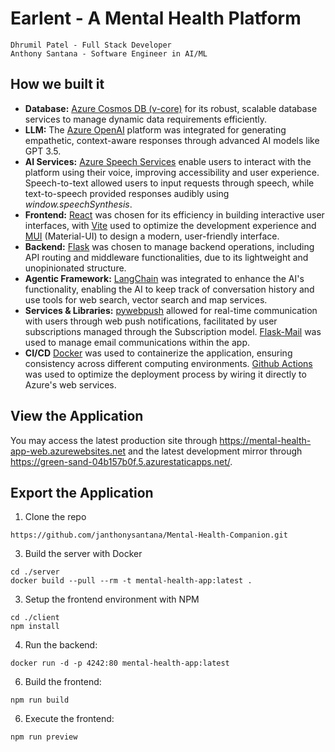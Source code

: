 # Earlent - A Mental Health Platform
`Dhrumil Patel - Full Stack Developer`<br>
`Anthony Santana - Software Engineer in AI/ML`<br>
 ## How we built it 
- **Database:** [Azure Cosmos DB (v-core)](https://learn.microsoft.com/en-us/azure/cosmos-db/mongodb/vcore/introduction) for its robust, scalable database services to manage dynamic data requirements efficiently.
- **LLM:** The [Azure OpenAI](https://learn.microsoft.com/en-us/azure/ai-services/openai/overview) platform was integrated for generating empathetic, context-aware responses through advanced AI models like GPT 3.5.
- **AI Services:** [Azure Speech Services](https://learn.microsoft.com/en-us/azure/ai-services/speech-service/overview) enable users to interact with the platform using their voice, improving accessibility and user experience. Speech-to-text allowed users to input requests through speech, while text-to-speech provided responses audibly using _window.speechSynthesis_.
- **Frontend:** [React](https://react.dev) was chosen for its efficiency in building interactive user interfaces, with [Vite](https://vitejs.dev) used to optimize the development experience and [MUI](https://mui.com) (Material-UI) to design a modern, user-friendly interface.
- **Backend:** [Flask](https://flask.palletsprojects.com/en/3.0.x/) was chosen to manage backend operations, including API routing and middleware functionalities, due to its lightweight and unopinionated structure. 
- **Agentic Framework:** [LangChain](https://www.langchain.com) was integrated to enhance the AI's functionality, enabling the AI to keep track of conversation history and use tools for web search, vector search and map services.
- **Services & Libraries:** [pywebpush](https://pypi.org/project/pywebpush/) allowed for real-time communication with users through web push notifications, facilitated by user subscriptions managed through the Subscription model.  [Flask-Mail](https://pypi.org/project/Flask-Mail/) was used to manage email communications within the app.
- **CI/CD** [Docker](https://www.docker.com) was used to containerize the application, ensuring consistency across different computing environments. [Github Actions](https://docs.github.com/en/actions) was used to optimize the deployment process by wiring it directly to Azure's web services.
## View the Application
You may access the latest production site through https://mental-health-app-web.azurewebsites.net and the latest development mirror through https://green-sand-04b157b0f.5.azurestaticapps.net/. 
## Export the Application
1. Clone the repo
```
https://github.com/janthonysantana/Mental-Health-Companion.git
```
3. Build the server with Docker
```
cd ./server
docker build --pull --rm -t mental-health-app:latest .
```
3. Setup the frontend environment with NPM
```
cd ./client
npm install
```
4. Run the backend:
```
docker run -d -p 4242:80 mental-health-app:latest
```
6. Build the frontend:
```
npm run build
```
6. Execute the frontend:
```
npm run preview
```

